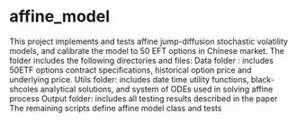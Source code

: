 # affine_model 
This project implements and tests affine jump-diffusion stochastic volatility models, and calibrate the model to 50 EFT options in Chinese market.
The folder includes the following directories and files:
Data folder : includes 50ETF options contract specifications, historical option price and underlying price.
Utils folder: includes date time utility functions, black-shcoles analytical solutions, and system of ODEs used in solving affine process
Output folder: includes all testing results described in the paper
The remaining scripts define affine model class and tests
